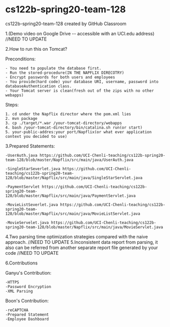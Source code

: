 # cs122b-spring20-team-128
cs122b-spring20-team-128 created by GitHub Classroom

1.(Demo video on Google Drive -- accessible with an UCI.edu address)
//NEED TO UPDATE

2.How to run this on Tomcat?

  Preconditions:
  
    - You need to populate the database first.
    - Run the stored-procedure(IN THE NAPFLIX DIRECOTRY)
    - Encrypt passwords for both users and employees
    - You provide(hard code) your database URI, username, password into databaseAuthentication class.
    - Your Tomcat server is clean(fresh out of the zips with no other webapps)
    
  Steps:
  
    1. cd under the Napflix director where the pom.xml lies
    2. mvn package
    3. cp ./target/*.war /your-tomcat-directory/webapps
    4. bash /your-tomcat-directory/bin/catalina.sh run(or start)
    5. your-public-addres:your port/Napflix(or what ever application context you decided to use)
    
3.Prepared Statements:

    -UserAuth.java https://github.com/UCI-Chenli-teaching/cs122b-spring20-team-128/blob/master/Napflix/src/main/java/UserAuth.java
    
    -SingleStarSeverlet.java https://github.com/UCI-Chenli-teaching/cs122b-spring20-team-128/blob/master/Napflix/src/main/java/SingleStarServlet.java
    
    -PaymentServlet https://github.com/UCI-Chenli-teaching/cs122b-spring20-team-128/blob/master/Napflix/src/main/java/PaymentServlet.java
    
    -MovieListSeverlet.java https://github.com/UCI-Chenli-teaching/cs122b-spring20-team-128/blob/master/Napflix/src/main/java/MovieListServlet.java
    
    -MovieServelet.java https://github.com/UCI-Chenli-teaching/cs122b-spring20-team-128/blob/master/Napflix/src/main/java/MovieServlet.java
    
    
4.Two parsing time optimization strategies compared with the naive approach.
//NEED TO UPDATE
5.Inconsistent data report from parsing, it also can be referred from another separate report file generated by your code
//NEED TO UPDATE

  
6.Contributions

  Ganyu's Contribution:
  
    -HTTPS
    -Password Encryption
    -XML Parsing
    
  Boon's Contribution:
  
    -reCAPTCHA
    -Prepared Statement
    -Employee Dashboard
